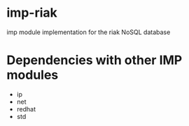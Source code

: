 imp-riak
========

imp module implementation for the riak NoSQL database

Dependencies with other IMP modules
===================================

* ip
* net
* redhat
* std
